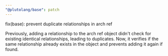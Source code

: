 ```yaml
---
"@plutolang/base": patch
---
```


fix(base): prevent duplicate relationships in arch ref

Previously, adding a relationship to the arch ref object didn't check for existing identical relationships, leading to duplicates. Now, it verifies if the same relationship already exists in the object and prevents adding it again if found.
